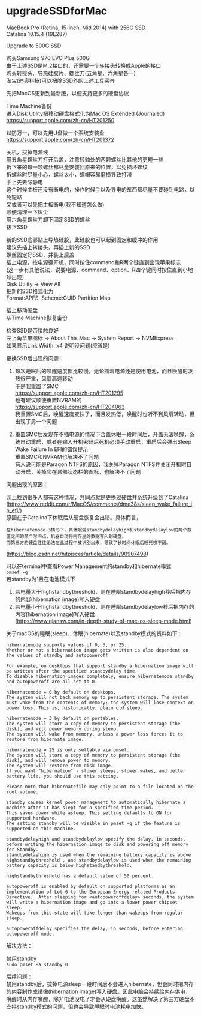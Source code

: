 # upgradeSSDforMac

MacBook Pro (Retina, 15-inch, Mid 2014) with 256G SSD   
Catalina 10.15.4 (19E287)  

Upgrade to 500G SSD  

购买Samsung 970 EVO Plus 500G  
由于上述SSD是M.2接口的，还需要一个转接头转换成Apple的接口  
购买转接头、导热硅胶片、螺丝刀(五角星、六角星各一)  
淘宝(迪奥科技)可以把除SSD外的上述工具买齐  

先把MacOS更新到最新版，以便支持更多的硬盘协议  

Time Machine备份  
进入Disk Utility把移动硬盘格式化为Mac OS Extended (Journaled)  
https://support.apple.com/zh-cn/HT201250  

以防万一，可以先用U盘做一个系统安装盘  
https://support.apple.com/zh-cn/HT201372  

关机，拔掉电源线  
用五角星螺丝刀打开后盖，注意转轴处的两颗螺丝比其他的更短一些  
拆下来的每一颗螺丝都尽量安装回原来的位置，以免损坏螺纹  
拆螺丝时尽量小心，螺丝太小，螺帽容易磨损导致打滑  
手上先去除静电  
这个时候主板还没有断电的，操作时候手以及导电的东西都尽量不要碰到电路，以免短路  
又或者可以先把主板断电(我不知道怎么做)  
顺便清理一下灰尘  
用六角星螺丝刀卸下固定SSD的螺丝  
拔下SSD  

新的SSD底部贴上导热硅胶，此硅胶也可以起到固定和缓冲的作用  
建议先插上转接头，再插上新的SSD  
螺丝固定好SSD，并装上后盖  
插上电源，按电源键开机，同时按住command和R两个键直到出现苹果标志  
(这一步有其他说法，说要电源、command、option、R四个键同时按住直到小地球出现)  
Disk Utility -> View All  
把新的SSD格式化为  
Format:APFS, Scheme:GUID Partition Map  

插上移动硬盘  
从Time Machine恢复备份  

检查SSD是否接触良好  
左上角苹果图标 -> About This Mac -> System Report -> NVMExpress  
如果显示Link Width:	x4 说明没问题(应该是)

更换SSD后出现的问题： 

1. 每次睡眠后的唤醒速度都比较慢，无论插着电源还是使用电池，而且唤醒时发热很严重，风扇高速转动  
于是我重置了SMC   
https://support.apple.com/zh-cn/HT201295  
也有建议顺便重置NVRAM的  
https://support.apple.com/zh-cn/HT204063  
我重置SMC后，唤醒速度变快了，而且发热低，唤醒时也听不到风扇转动，但出现了另一个问题   

2. 重置SMC后发现在不插电源的情况下合盖休眠一段时间后，开盖无法唤醒，系统自动重启，或者在输入开机密码后死机必须手动重启，重启后会弹出Sleep Wake Failure In EFI的错误提示  
重置SMC和NVRAM也解决不了问题  
有人说可能是Paragon NTFS的原因，我关掉Paragon NTFS并关闭开机时自动开启，关掉它在顶部状态栏的图标，也解决不了问题  

问题出现的原因：  

网上找到很多人都有这种情况，共同点就是更换过硬盘并系统升级到了Catalina (https://www.reddit.com/r/MacOS/comments/dme38s/sleep_wake_failure_in_efi/)  
原因在于Catalina下休眠后从硬盘恢复会出错。具体而言，
```
在hibernatemode 3情形下，其休眠受standbydelayhigh和standbydelaylow的两个数值之间的某个时间点，机器自动将内存里的数据写入到硬盘。  
而第三方的硬盘往往无法在此过程中被识别出来，导致了长时间休眠后睡死唤不醒。
```   
(https://blog.csdn.net/hitpisces/article/details/90907498)

可以在terminal中查看Power Management的standby和hibernate模式  
```pmset -g```  
若standby为1且在电池模式下  
1. 若电量大于highstandbythreshold，则在睡眠standbydelayhigh秒后把内存的内容(hibernation image)写入硬盘  
2. 若电量小于highstandbythreshold，则在睡眠standbydelaylow秒后把内存的内容(hibernation image)写入硬盘  
(https://www.qiansw.com/in-depth-study-of-mac-os-sleep-mode.html)  

关于macOS的睡眠(sleep)、休眠(hibernate)以及standby模式的资料如下： 
```
hibernatemode supports values of 0, 3, or 25.   
Whether or not a hibernation image gets written is also dependent on the values of standby and autopoweroff  

For example, on desktops that support standby a hibernation image will be written after the specified standbydelay time.  
To disable hibernation images completely, ensure hibernatemode standby and autopoweroff are all set to 0.  

hibernatemode = 0 by default on desktops.  
The system will not back memory up to persistent storage. The system must wake from the contents of memory; the system will lose context on power loss. This is, historically, plain old sleep.  

hibernatemode = 3 by default on portables.  
The system will store a copy of memory to persistent storage (the disk), and will power memory during sleep.  
The system will wake from memory, unless a power loss forces it to restore from hibernate image.  

hibernatemode = 25 is only settable via pmset.  
The system will store a copy of memory to persistent storage (the disk), and will remove power to memory.  
The system will restore from disk image.  
If you want "hibernation" - slower sleeps, slower wakes, and better battery life, you should use this setting.  

Please note that hibernatefile may only point to a file located on the root volume.  
```  
```
standby causes kernel power management to automatically hibernate a machine after it has slept for a specified time period.  
This saves power while asleep. This setting defaults to ON for supported hardware.  
The setting standby will be visible in pmset -g if the feature is supported on this machine.  

standbydelayhigh and standbydelaylow specify the delay, in seconds, before writing the hibernation image to disk and powering off memory for Standby.  
standbydelayhigh is used when the remaining battery capacity is above highstandbythreshold , and standbydelaylow is used when the remaining battery capacity is below highstandbythreshold.  

highstandbythreshold has a default value of 50 percent.  
```  
```
autopoweroff is enabled by default on supported platforms as an implementation of Lot 6 to the European Energy-related Products Directive.  After sleeping for <autopoweroffdelay> seconds, the system will write a hibernation image and go into a lower power chipset sleep.  
Wakeups from this state will take longer than wakeups from regular sleep.  

autopoweroffdelay specifies the delay, in seconds, before entering autopoweroff mode.  
```  

解决方法：  

禁用standby  
```sudo pmset -a standby 0```    

后续问题：  
禁用standby后，拔掉电源sleep一段时间后不会进入hibernate，但会同时把内存的内容制作成镜像(hibernation image)写入硬盘。因此电脑会持续给内存供电，唤醒时从内存唤醒，除非电池没电了才会从硬盘唤醒。这虽然解决了第三方硬盘不支持standby模式的问题，但也会导致睡眠时电池耗电加快。  
